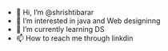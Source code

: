 - 👋 Hi, I’m @shrishtibarar
- 👀 I’m interested in java and Web designinng
- 🌱 I’m currently learning DS
- 📫 How to reach me through linkdin

<!---
shrishtibarar/shrishtibarar is a ✨ special ✨ repository because its `README.md` (this file) appears on your GitHub profile.
You can click the Preview link to take a look at your changes.
--->
